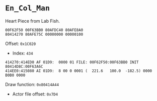 `En_Col_Man`
============

Heart Piece from Lab Fish.

```
00F62F50 00F63BB0 80AFDC40 80AFE8A0
80414270 80AFE75C 00000000 00000100
```

Offset: `0x1C020`
- Index: `434`

```
414270:414ED0 AF 01D9:  0000 01 FILE: 00F62F50:00F63BB0 INIT 80414D8C:00F63A6C
414EE0:415080 AI 01D9:  8 00 0 0001 (  221.6   100.0  -182.5) 0000 B0B0 0000
```

Draw function: `0x80414A44`
- Actor file offset: `0x7D4`
